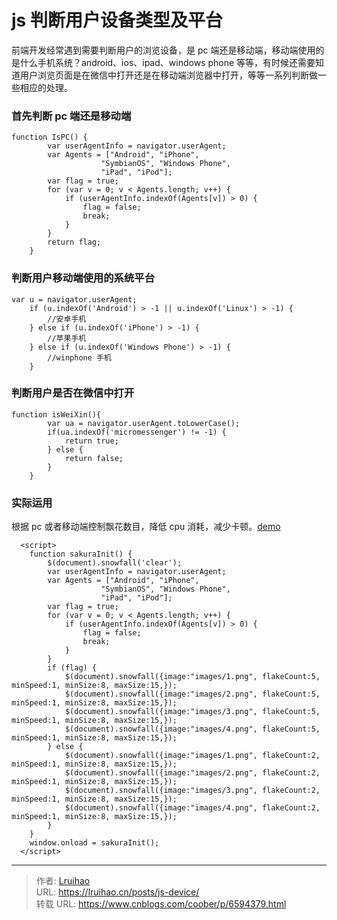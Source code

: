 # js 判断用户设备类型及平台


前端开发经常遇到需要判断用户的浏览设备，是 pc 端还是移动端，移动端使用的是什么手机系统？android、ios、ipad、windows phone 等等，有时候还需要知道用户浏览页面是在微信中打开还是在移动端浏览器中打开，等等一系列判断做一些相应的处理。

<!--more-->

### 首先判断 pc 端还是移动端

```
function IsPC() {
        var userAgentInfo = navigator.userAgent;
        var Agents = ["Android", "iPhone",
                    "SymbianOS", "Windows Phone",
                    "iPad", "iPod"];
        var flag = true;
        for (var v = 0; v < Agents.length; v++) {
            if (userAgentInfo.indexOf(Agents[v]) > 0) {
                flag = false;
                break;
            }
        }
        return flag;
    }
```

### 判断用户移动端使用的系统平台

```
var u = navigator.userAgent;
    if (u.indexOf('Android') > -1 || u.indexOf('Linux') > -1) {
        //安卓手机
    } else if (u.indexOf('iPhone') > -1) {
        //苹果手机
    } else if (u.indexOf('Windows Phone') > -1) {
        //winphone 手机
    }
```

### 判断用户是否在微信中打开

```
function isWeiXin(){
        var ua = navigator.userAgent.toLowerCase();
        if(ua.indexOf('micromessenger') != -1) {
            return true;
        } else {
            return false;
        }
    }
```

### 实际运用

根据 pc 或者移动端控制飘花数目，降低 cpu 消耗，减少卡顿。[demo](https://www.lruihao.cn)

```
  <script>
    function sakuraInit() {
        $(document).snowfall('clear');
        var userAgentInfo = navigator.userAgent;
        var Agents = ["Android", "iPhone",
                    "SymbianOS", "Windows Phone",
                    "iPad", "iPod"];
        var flag = true;
        for (var v = 0; v < Agents.length; v++) {
            if (userAgentInfo.indexOf(Agents[v]) > 0) {
                flag = false;
                break;
            }
        }
        if (flag) {
            $(document).snowfall({image:"images/1.png", flakeCount:5, minSpeed:1, minSize:8, maxSize:15,});
            $(document).snowfall({image:"images/2.png", flakeCount:5, minSpeed:1, minSize:8, maxSize:15,});
            $(document).snowfall({image:"images/3.png", flakeCount:5, minSpeed:1, minSize:8, maxSize:15,});
            $(document).snowfall({image:"images/4.png", flakeCount:5, minSpeed:1, minSize:8, maxSize:15,});
        } else {
            $(document).snowfall({image:"images/1.png", flakeCount:2, minSpeed:1, minSize:8, maxSize:15,});
            $(document).snowfall({image:"images/2.png", flakeCount:2, minSpeed:1, minSize:8, maxSize:15,});
            $(document).snowfall({image:"images/3.png", flakeCount:2, minSpeed:1, minSize:8, maxSize:15,});
            $(document).snowfall({image:"images/4.png", flakeCount:2, minSpeed:1, minSize:8, maxSize:15,});
        }
    }
    window.onload = sakuraInit();
  </script>
```


---

> 作者: [Lruihao](https://github.com/Lruihao)  
> URL: https://lruihao.cn/posts/js-device/  
> 转载 URL: https://www.cnblogs.com/coober/p/6594379.html
